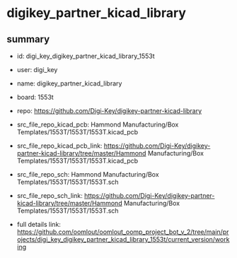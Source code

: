 # digikey_partner_kicad_library
 
## summary 
* id: digi_key_digikey_partner_kicad_library_1553t
* user: digi_key
* name: digikey_partner_kicad_library
* board: 1553t
* repo: https://github.com/Digi-Key/digikey-partner-kicad-library
* src_file_repo_kicad_pcb: Hammond Manufacturing/Box Templates/1553T/1553T/1553T.kicad_pcb
* src_file_repo_kicad_pcb_link: https://github.com/Digi-Key/digikey-partner-kicad-library/tree/master/Hammond Manufacturing/Box Templates/1553T/1553T/1553T.kicad_pcb


* src_file_repo_sch: Hammond Manufacturing/Box Templates/1553T/1553T/1553T.sch
* src_file_repo_sch_link: https://github.com/Digi-Key/digikey-partner-kicad-library/tree/master/Hammond Manufacturing/Box Templates/1553T/1553T/1553T.sch
* full details link: https://github.com/oomlout/oomlout_oomp_project_bot_v_2/tree/main/projects/digi_key_digikey_partner_kicad_library_1553t/current_version/working  






